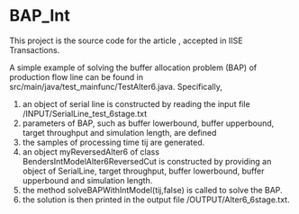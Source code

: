 # BAP_Int

This project is the source code for the article <Buffer Allocation Problem in production flow lines: a new Benders-decomposition-based exact solution approach>, accepted in IISE Transactions.

A simple example of solving the buffer allocation problem (BAP) of production flow line can be found in src/main/java/test_mainfunc/TestAlter6.java. Specifically, 
  1. an object of serial line is constructed by reading the input file /INPUT/SerialLine_test_6stage.txt
  2. parameters of BAP, such as buffer lowerbound, buffer upperbound, target throughput and simulation length, are defined
  3. the samples of processing time tij are generated. 
  4. an object myReversedAlter6 of class BendersIntModelAlter6ReversedCut is constructed by providing an object of SerialLine, target throughput, buffer lowerbound, buffer upperbound and simulation length.
  5. the method solveBAPWithIntModel(tij,false) is called to solve the BAP.
  6. the solution is then printed in the output file /OUTPUT/Alter6_6stage.txt.
